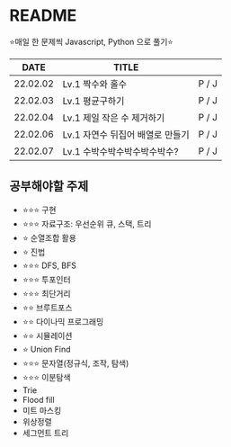 # README

⭐매일 한 문제씩 Javascript, Python 으로 풀기⭐

| DATE     | TITLE                            |       |
| -------- | -------------------------------- | ----- |
| 22.02.02 | Lv.1 짝수와 홀수                 | P / J |
| 22.02.03 | Lv.1 평균구하기                  | P / J |
| 22.02.04 | Lv.1 제일 작은 수 제거하기       | P / J |
| 22.02.06 | Lv.1 자연수 뒤집어 배열로 만들기 | P / J |
| 22.02.07 | Lv.1 수박수박수박수박수박수?     | P / J |



## 공부해야할 주제

- ⭐⭐⭐ 구현
- ⭐⭐⭐ 자료구조: 우선순위 큐, 스택, 트리
- ⭐ 순열조합 활용
- ⭐ 진법
- ⭐⭐⭐ DFS, BFS
- ⭐⭐⭐ 투포인터
- ⭐⭐⭐ 최단거리
- ⭐⭐ 브루트포스
- ⭐⭐ 다이나믹 프로그래밍
- ⭐⭐ 시뮬레이션
- ⭐ Union Find
- ⭐⭐⭐ 문자열(정규식, 조작, 탐색)
- ⭐⭐⭐ 이분탐색
- Trie
- Flood fill
- 미트 마스킹
- 위상정렬
- 세그먼트 트리